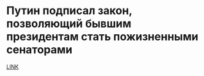 # Путин подписал закон, позволяющий бывшим президентам стать пожизненными сенаторами



[LINK](https://varlamov.ru/4077403.html)